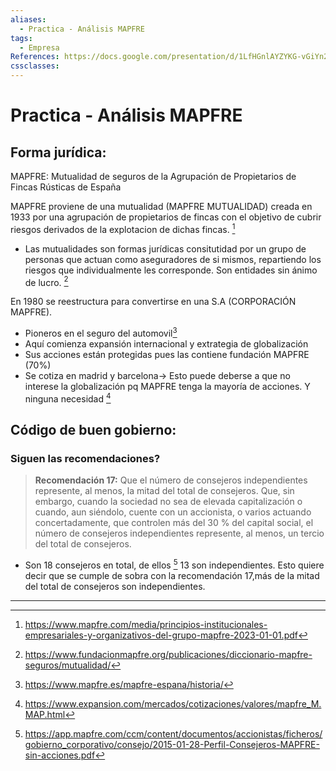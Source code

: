 ```yaml
---
aliases:
  - Practica - Análisis MAPFRE
tags:
  - Empresa
References: https://docs.google.com/presentation/d/1LfHGnlAYZYKG-vGiYn2egM1MIPCXsa4MuzsCqLRjF2M/edit#slide=id.p
cssclasses:
---
```

# Practica - Análisis MAPFRE
## Forma jurídica: 
MAPFRE: Mutualidad de seguros de la Agrupación de Propietarios de Fincas Rústicas de España

MAPFRE proviene de una mutualidad (MAPFRE MUTUALIDAD) creada en 1933 por una agrupación de propietarios de fincas con el objetivo de cubrir riesgos derivados de la explotacion de dichas fincas. [^1]
+ Las mutualidades son formas jurídicas consitutidad por un grupo de personas que actuan como aseguradores de si mismos, repartiendo los riesgos que individualmente les corresponde. Son entidades sin ánimo de lucro. [^3]

En 1980 se reestructura para convertirse en una S.A (CORPORACIÓN MAPFRE). 
+ Pioneros en el seguro del automovil[^4]
+ Aquí comienza expansión internacional y extrategia de globalización
+ Sus acciones están protegidas pues las contiene fundación MAPFRE (70%)
+ Se cotiza en madrid y barcelona→ Esto puede deberse a que no interese la globalización pq MAPFRE tenga la mayoría de acciones. Y ninguna necesidad [^2]

## Código de buen gobierno: 
### Siguen las recomendaciones?
> **Recomendación 17:** Que el número de consejeros independientes represente, al menos, la mitad del total de consejeros. Que, sin embargo, cuando la sociedad no sea de elevada capitalización o cuando, aun siéndolo, cuente con un accionista, o varios actuando concertadamente, que controlen más del 30 % del capital social, el número de consejeros independientes represente, al menos, un tercio del total de consejeros.

+ Son 18 consejeros en total, de ellos [^5] 13 son independientes. Esto quiere decir que se cumple de sobra con la recomendación 17,más de la mitad del total de consejeros son independientes.
***

[^1]: https://www.mapfre.com/media/principios-institucionales-empresariales-y-organizativos-del-grupo-mapfre-2023-01-01.pdf
[^2]: https://www.expansion.com/mercados/cotizaciones/valores/mapfre_M.MAP.html
[^3]: https://www.fundacionmapfre.org/publicaciones/diccionario-mapfre-seguros/mutualidad/
[^4]: https://www.mapfre.es/mapfre-espana/historia/
[^5]: https://app.mapfre.com/ccm/content/documentos/accionistas/ficheros/gobierno_corporativo/consejo/2015-01-28-Perfil-Consejeros-MAPFRE-sin-acciones.pdf